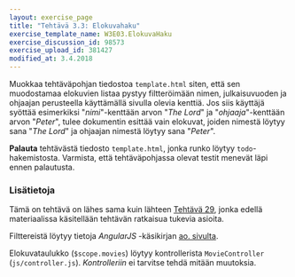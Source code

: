 ```yaml
---
layout: exercise_page
title: "Tehtävä 3.3: Elokuvahaku"
exercise_template_name: W3E03.ElokuvaHaku
exercise_discussion_id: 98573
exercise_upload_id: 381427
modified_at: 3.4.2018
---
```


Muokkaa tehtäväpohjan tiedostoa `template.html` siten, että sen muodostamaa elokuvien listaa pystyy filtteröimään nimen, julkaisuvuoden ja ohjaajan perusteella käyttämällä sivulla olevia kenttiä. Jos siis käyttäjä syöttää esimerkiksi "*nimi*"-kenttään arvon "*The Lord*" ja "*ohjaaja*"-kenttään arvon "*Peter*", tulee dokumentin esittää vain elokuvat, joiden nimestä löytyy sana "*The Lord*" ja ohjaajan nimestä löytyy sana "*Peter*".

**Palauta** tehtävästä tiedosto `template.html`, jonka runko löytyy `todo`-hakemistosta. Varmista, että tehtäväpohjassa olevat testit menevät läpi ennen palautusta.  


### Lisätietoja

Tämä on tehtävä on lähes sama kuin lähteen
[Tehtävä 29](http://web-selainohjelmointi.github.io/#vk-4-t29), jonka edellä materiaalissa käsitellään tehtävän ratkaisua tukevia asioita.

Filttereistä löytyy tietoja *AngularJS* -käsikirjan [ao. sivulta](https://docs.angularjs.org/api/ng/filter/filter).

Elokuvataulukko (`$scope.movies`) löytyy kontrollerista `MovieController` (`js/controller.js`). *Kontrolleriin* ei tarvitse tehdä mitään muutoksia.
